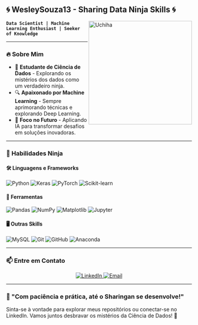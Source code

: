 ## 🌀 WesleySouza13 - Sharing Data Ninja Skills 🌀

<img align="right" src="https://wallpapercave.com/wp/wp2555334.jpg" alt="Uchiha" width="280"/>

**`Data Scientist | Machine Learning Enthusiast | Seeker of Knowledge`**

---

### 🔥 Sobre Mim

- 🌌 **Estudante de Ciência de Dados** \- Explorando os mistérios dos dados como um verdadeiro ninja.
- 🔍 **Apaixonado por Machine Learning** \- Sempre aprimorando técnicas e explorando Deep Learning.
- 🧠 **Foco no Futuro** \- Aplicando IA para transformar desafios em soluções inovadoras.

---

### 🌟 Habilidades Ninja

#### 🛠️ **Linguagens e Frameworks**

![Python](https://img.shields.io/badge/Python-3670A0?style=for-the-badge&logo=python&logoColor=ffdd54)
![Keras](https://img.shields.io/badge/Keras-D00000?style=for-the-badge&logo=keras&logoColor=white)
![PyTorch](https://img.shields.io/badge/PyTorch-EE4C2C?style=for-the-badge&logo=pytorch&logoColor=white)
![Scikit-learn](https://img.shields.io/badge/Scikit--learn-F7931E?style=for-the-badge&logo=scikit-learn&logoColor=white)

#### 🔧 **Ferramentas**

![Pandas](https://img.shields.io/badge/Pandas-150458?style=for-the-badge&logo=pandas&logoColor=white)
![NumPy](https://img.shields.io/badge/NumPy-013243?style=for-the-badge&logo=numpy&logoColor=white)
![Matplotlib](https://img.shields.io/badge/Matplotlib-ffffff?style=for-the-badge&logo=matplotlib&logoColor=black)
![Jupyter](https://img.shields.io/badge/Jupyter-FA0F00?style=for-the-badge&logo=jupyter&logoColor=white)

#### 🖥️ **Outras Skills**

![MySQL](https://img.shields.io/badge/MySQL-4479A1?style=for-the-badge&logo=mysql&logoColor=white)
![Git](https://img.shields.io/badge/Git-F05032?style=for-the-badge&logo=git&logoColor=white)
![GitHub](https://img.shields.io/badge/GitHub-181717?style=for-the-badge&logo=github&logoColor=white)
![Anaconda](https://img.shields.io/badge/Anaconda-44A833?style=for-the-badge&logo=anaconda&logoColor=white)

---

### 📫 Entre em Contato

<div align="center">
  <a href="https://www.linkedin.com/in/wesley-matos-5a4b84254">
    <img src="https://img.shields.io/badge/-LinkedIn-0077B5?style=for-the-badge&logo=LinkedIn&logoColor=white" alt="LinkedIn">
  </a>
  <a href="mailto:wesley@example.com">
    <img src="https://img.shields.io/badge/-Email-D14836?style=for-the-badge&logo=gmail&logoColor=white" alt="Email">
  </a>
</div>

---

### 🎯 "Com paciência e prática, até o Sharingan se desenvolve!"

Sinta-se à vontade para explorar meus repositórios ou conectar-se no LinkedIn. Vamos juntos desbravar os mistérios da Ciência de Dados! 🚀


